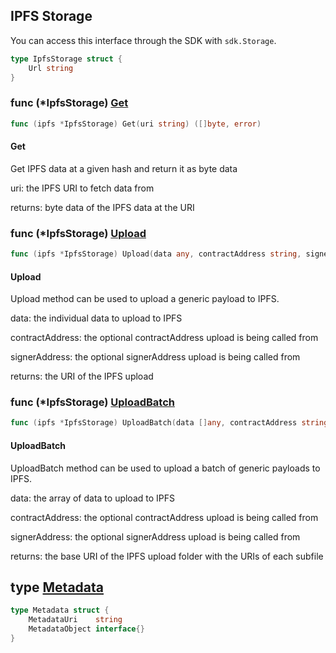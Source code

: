 ## IPFS Storage
You can access this interface through the SDK with `sdk.Storage`.


```go
type IpfsStorage struct {
    Url string
}
```

### func \(\*IpfsStorage\) [Get](<https://github.com/thirdweb-dev/go-sdk/blob/master/pkg/thirdweb/ipfs_storage.go#L51>)

```go
func (ipfs *IpfsStorage) Get(uri string) ([]byte, error)
```

#### Get

Get IPFS data at a given hash and return it as byte data

uri: the IPFS URI to fetch data from

returns: byte data of the IPFS data at the URI

### func \(\*IpfsStorage\) [Upload](<https://github.com/thirdweb-dev/go-sdk/blob/master/pkg/thirdweb/ipfs_storage.go#L80>)

```go
func (ipfs *IpfsStorage) Upload(data any, contractAddress string, signerAddress string) (string, error)
```

#### Upload

Upload method can be used to upload a generic payload to IPFS\.

data: the individual data to upload to IPFS

contractAddress: the optional contractAddress upload is being called from

signerAddress: the optional signerAddress upload is being called from

returns: the URI of the IPFS upload

### func \(\*IpfsStorage\) [UploadBatch](<https://github.com/thirdweb-dev/go-sdk/blob/master/pkg/thirdweb/ipfs_storage.go#L101>)

```go
func (ipfs *IpfsStorage) UploadBatch(data []any, contractAddress string, signerAddress string) (*baseUriWithUris, error)
```

#### UploadBatch

UploadBatch method can be used to upload a batch of generic payloads to IPFS\.

data: the array of data to upload to IPFS

contractAddress: the optional contractAddress upload is being called from

signerAddress: the optional signerAddress upload is being called from

returns: the base URI of the IPFS upload folder with the URIs of each subfile

## type [Metadata](<https://github.com/thirdweb-dev/go-sdk/blob/master/pkg/thirdweb/types.go#L12-L15>)

```go
type Metadata struct {
    MetadataUri    string
    MetadataObject interface{}
}
```
